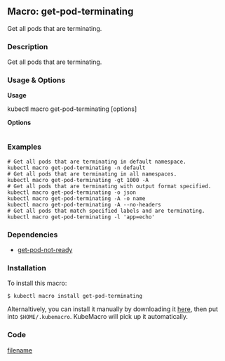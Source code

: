 ## Macro: get-pod-terminating

Get all pods that are terminating.

<!-- tabs:start -->

### **Description**


Get all pods that are terminating.



### **Usage & Options**

**Usage**

kubectl macro get-pod-terminating [options]

**Options**

```

```

### **Examples**

```shell
# Get all pods that are terminating in default namespace.
kubectl macro get-pod-terminating -n default
# Get all pods that are terminating in all namespaces.
kubectl macro get-pod-terminating -gt 1000 -A
# Get all pods that are terminating with output format specified.
kubectl macro get-pod-terminating -o json
kubectl macro get-pod-terminating -A -o name
kubectl macro get-pod-terminating -A --no-headers
# Get all pods that match specified labels and are terminating.
kubectl macro get-pod-terminating -l 'app=echo'

```

### **Dependencies**

* [get-pod-not-ready](docs/get-pod-not-ready.md)

### **Installation**

To install this macro:
```shell
$ kubectl macro install get-pod-terminating
```

Alternaltively, you can install it manually by downloading it [here](../bin/get-pod-terminating.sh), then put into `$HOME/.kubemacro`. KubeMacro will pick up it automatically.

### **Code**

[filename](../bin/get-pod-terminating.sh ':include :type=code shell')

<!-- tabs:end -->
